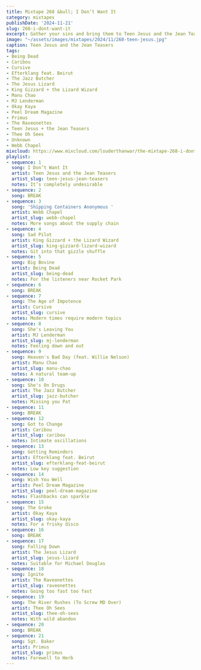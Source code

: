 ```yaml
---
title: Mixtape 268 &bull; I Don’t Want It
category: mixtapes
publishDate: '2024-11-21'
slug: 268-i-dont-want-it
excerpt: Gather your sins and bring them to Teen Jesus and the Jean Teasers.
image: "~/assets/images/mixtapes/2024/11/268-teen-jesus.jpg"
caption: Teen Jesus and the Jean Teasers
tags:
- Being Dead
- Caribou
- Cursive
- Efterklang feat. Beirut
- The Jazz Butcher
- The Jesus Lizard
- King Gizzard + the Lizard Wizard
- Manu Chao
- MJ Lenderman
- Okay Kaya
- Peel Dream Magazine
- Primus
- The Raveonettes
- Teen Jesus + the Jean Teasers
- Thee Oh Sees
- Unknown
- Webb Chapel
mixcloud: https://www.mixcloud.com/louderthanwar/the-mixtape-268-i-dont-want-it-2024-11-21/
playlist:
- sequence: 1
  song: I Don’t Want It
  artist: Teen Jesus and the Jean Teasers
  artist_slug: teen-jesus-jean-teasers
  notes: It’s completely undesirable
- sequence: 2
  song: BREAK
- sequence: 3
  song: 'Shipping Containers Anonymous '
  artist: Webb Chapel
  artist_slug: webb-chapel
  notes: More songs about the supply chain
- sequence: 4
  song: Sad Pilot
  artist: King Gizzard + the Lizard Wizard
  artist_slug: king-gizzard-lizard-wizard
  notes: Git into that gizzle shuffle
- sequence: 5
  song: Big Bovine
  artist: Being Dead
  artist_slug: being-dead
  notes: For the listeners near Rocket Park
- sequence: 6
  song: BREAK
- sequence: 7
  song: The Age of Impotence
  artist: Cursive
  artist_slug: cursive
  notes: Modern times require modern topics
- sequence: 8
  song: She's Leaving You
  artist: MJ Lenderman
  artist_slug: mj-lenderman
  notes: Feeling down and out
- sequence: 9
  song: Heaven's Bad Day (feat. Willie Nelson)
  artist: Manu Chao
  artist_slug: manu-chao
  notes: A natural team-up
- sequence: 10
  song: She's On Drugs
  artist: The Jazz Butcher
  artist_slug: jazz-butcher
  notes: Missing you Pat
- sequence: 11
  song: BREAK
- sequence: 12
  song: Got to Change
  artist: Caribou
  artist_slug: caribou
  notes: Intimate oscillations
- sequence: 13
  song: Getting Reminders
  artist: Efterklang feat. Beirut
  artist_slug: efterklang-feat-beirut
  notes: Low key suggestion
- sequence: 14
  song: Wish You Well
  artist: Peel Dream Magazine
  artist_slug: peel-dream-magazine
  notes: Flashbacks can sparkle
- sequence: 15
  song: The Groke
  artist: Okay Kaya
  artist_slug: okay-kaya
  notes: For a frisky disco
- sequence: 16
  song: BREAK
- sequence: 17
  song: Falling Down
  artist: The Jesus Lizard
  artist_slug: jesus-lizard
  notes: Suitable for Michael Douglas
- sequence: 18
  song: Ignite
  artist: The Raveonettes
  artist_slug: raveonettes
  notes: Going too fast too fast
- sequence: 19
  song: The River Rushes (To Screw MD Over)
  artist: Thee Oh Sees
  artist_slug: thee-oh-sees
  notes: With wild abandon
- sequence: 20
  song: BREAK
- sequence: 21
  song: Sgt. Baker
  artist: Primus
  artist_slug: primus
  notes: Farewell to Herb
---
```


